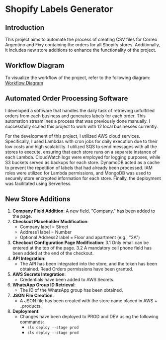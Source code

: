 # Shopify Labels Generator

## Introduction

This project aims to automate the process of creating CSV files for Correo Argentino and Fixy containing the orders for all Shopify stores. Additionally, it includes new store additions to enhance the functionality of the project.

## Workflow Diagram

To visualize the workflow of the project, refer to the following diagram: [Workflow Diagram](https://app.eraser.io/workspace/ZBk8qkWx9FUNUjj43sqO)

## Automated Order Processing Software

I developed a software that handles the daily task of retrieving unfulfilled orders from each business and generates labels for each order. This automation streamlines a process that was previously done manually. I successfully scaled this project to work with 12 local businesses currently.

For the development of this project, I utilized AWS cloud services. Specifically, I used Lambdas with cron jobs for daily execution due to their low costs and high scalability. I utilized SQS to send messages with all the stores to execute, ensuring that each store runs on a separate instance of each Lambda. CloudWatch logs were employed for logging purposes, while S3 buckets served as backups for each store. DynamoDB acted as a cache to prevent the repetition of labels that had already been processed. IAM roles were utilized for Lambda permissions, and MongoDB was used to securely store encrypted information for each store. Finally, the deployment was facilitated using Serverless.

## New Store Additions

1. **Company Field Addition**: A new field, "Company," has been added to the page.
2. **Checkout Placeholder Modification**:
   - Company label = Street
   - Address1 label = Number
   - Optional Address2 label = Floor and apartment (e.g., "2A")
3. **Checkout Configuration Page Modification**:
   3.1 Only email can be entered at the top of the page.
   3.2 A mandatory cell phone field has been added at the end of the checkout.
4. **API Integration**:
   - The API has been integrated into the store, and the token has been obtained. Read Orders permissions have been granted.
5. **AWS Secrets Integration**:
   - Credentials have been added to AWS Secrets.
6. **WhatsApp Group ID Retrieval**:
   - The ID of the WhatsApp group has been obtained.
7. **JSON File Creation**:
   - A JSON file has been created with the store name placed in AWS + _products.
8. **Deployment**:
   - Changes have been deployed to PROD and DEV using the following commands:
     - `sls deploy --stage prod`
     - `sls deploy --stage prod`
